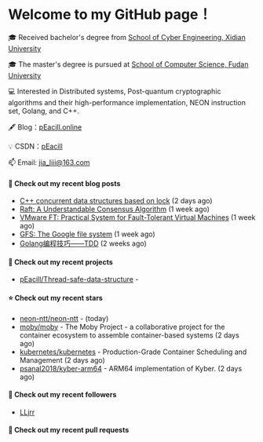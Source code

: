 # Welcome to my GitHub page！

🎓 Received bachelor's degree from [School of Cyber Engineering, Xidian University](https://ce.xidian.edu.cn/)

🎓 The master's degree is pursued at [School of Computer Science, Fudan University](https://cs.fudan.edu.cn/)

💻 Interested in Distributed systems, Post-quantum cryptographic algorithms and their high-performance implementation, NEON instruction set, Golang, and C++.

🖋 Blog：[pEacill.online](https://peacill.online/)

💡 CSDN：[pEacill](https://blog.csdn.net/m0_54047527?spm=1000.2115.3001.5343)

📫 Email: [jia_liii@163.com](mailto:jia_liii@163.com)

#### 📜 Check out my recent blog posts

- [C&#43;&#43; concurrent data structures based on lock](https://peacill.online/post/20527.html) (2 days ago)
- [Raft: A Understandable Consensus Algorithm](https://peacill.online/post/9989.html) (1 week ago)
- [VMware FT: Practical System for Fault-Tolerant Virtual Machines](https://peacill.online/post/42123.html) (1 week ago)
- [GFS: The Google file system](https://peacill.online/post/22157.html) (1 week ago)
- [Golang编程技巧——TDD](https://peacill.online/post/50511.html) (2 weeks ago)

#### 🌱 Check out my recent projects

- [pEacill/Thread-safe-data-structure](https://github.com/pEacill/Thread-safe-data-structure) - 

#### ⭐ Check out my recent stars

- [neon-ntt/neon-ntt](https://github.com/neon-ntt/neon-ntt) -  (today)
- [moby/moby](https://github.com/moby/moby) - The Moby Project - a collaborative project for the container ecosystem to assemble container-based systems (2 days ago)
- [kubernetes/kubernetes](https://github.com/kubernetes/kubernetes) - Production-Grade Container Scheduling and Management (2 days ago)
- [psanal2018/kyber-arm64](https://github.com/psanal2018/kyber-arm64) - ARM64 implementation of Kyber. (2 days ago)

#### 👯 Check out my recent followers

- [LLjrr](https://github.com/LLjrr)

#### 🔨 Check out my recent pull requests

